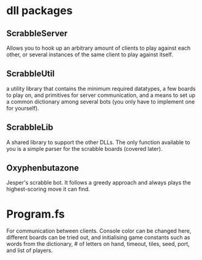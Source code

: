 # dll packages

## ScrabbleServer
Allows you to hook up an arbitrary amount of clients to play
against each other, or several instances of the same client to play against itself.

## ScrabbleUtil
a utility library that contains the minimum required datatypes, a
few boards to play on, and primitives for server communication, and a means to
set up a common dictionary among several bots (you only have to implement one
for yourself).

## ScrabbleLib
A shared library to support the other DLLs. The only function
available to you is a simple parser for the scrabble boards (covered later).

## Oxyphenbutazone
Jesper's scrabble bot. It follows a greedy approach and
always plays the highest-scoring move it can find.

# Program.fs
For communication between clients. Console color can be changed here, different boards can be tried out, and initialising game constants such as words from the dictionary, # of letters on hand, timeout, tiles, seed, port, and list of players. 